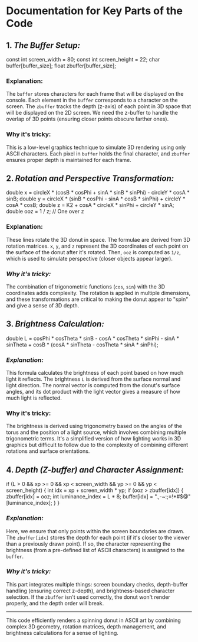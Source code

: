 # Documentation for Key Parts of the Code

 ## 1. *The Buffer Setup:*
    
   const int screen_width = 80;
   const int screen_height = 22;
   char buffer[buffer_size];
   float zbuffer[buffer_size];
   
 ###  Explanation:  
The `buffer` stores characters for each frame that will be displayed on the console. Each element in the `buffer` corresponds to a character on the screen. The `zbuffer` tracks the depth (z-axis) of each point in 3D space that will be displayed on the 2D screen. We need the z-buffer to handle the overlap of 3D points (ensuring closer points obscure farther ones).

   ### Why it's tricky:  
   This is a low-level graphics technique to simulate 3D rendering using only ASCII characters. Each pixel in `buffer` holds the final character, and `zbuffer` ensures proper depth is maintained for each frame.

## 2. *Rotation and Perspective Transformation:*
   
   double x = circleX * (cosB * cosPhi + sinA * sinB * sinPhi) - circleY * cosA * sinB;
   double y = circleX * (sinB * cosPhi - sinA * cosB * sinPhi) + circleY * cosA * cosB;
   double z = K2 + cosA * circleX * sinPhi + circleY * sinA;
   double ooz = 1 / z; // One over z
   
   ### Explanation:  
   These lines rotate the 3D donut in space. The formulae are derived from 3D rotation matrices. `x`, `y`, and `z` represent the 3D coordinates of each point on the surface of the donut after it's rotated. Then, `ooz` is computed as `1/z`, which is used to simulate perspective (closer objects appear larger).

  ### *Why it's tricky:*  
 The combination of trigonometric functions (`cos`, `sin`) with the 3D coordinates adds complexity. The rotation is applied in multiple dimensions, and these transformations are critical to making the donut appear to "spin" and give a sense of 3D depth.

## 3. *Brightness Calculation:*
   
   double L = cosPhi * cosTheta * sinB - cosA * cosTheta * sinPhi - sinA * sinTheta + cosB * (cosA * sinTheta - cosTheta * sinA * sinPhi);

   ### *Explanation:*
   This formula calculates the brightness of each point based on how much light it reflects. The brightness `L` is derived from the surface normal and light direction. The normal vector is computed from the donut's surface angles, and its dot product with the light vector gives a measure of how much light is reflected.

   ### **Why it's tricky:**  
   The brightness is derived using trigonometry based on the angles of the torus and the position of a light source, which involves combining multiple trigonometric terms. It's a simplified version of how lighting works in 3D graphics but difficult to follow due to the complexity of combining different rotations and surface orientations.

## 4. *Depth (Z-buffer) and Character Assignment:*
   if (L > 0 && xp >= 0 && xp < screen_width && yp >= 0 && yp < screen_height) {
       int idx = xp + screen_width * yp;
       if (ooz > zbuffer[idx]) {
           zbuffer[idx] = ooz;
           int luminance_index = L * 8;
           buffer[idx] = ".,-~:;=!*#$@"[luminance_index];
       }
   }
   
   ### *Explanation:* 
   Here, we ensure that only points within the screen boundaries are drawn. The `zbuffer[idx]` stores the depth for each point (if it's closer to the viewer than a previously drawn point). If so, the character representing the brightness (from a pre-defined list of ASCII characters) is assigned to the `buffer`.

   ### *Why it's tricky:* 
   This part integrates multiple things: screen boundary checks, depth-buffer handling (ensuring correct z-depth), and brightness-based character selection. If the `zbuffer` isn't used correctly, the donut won't render properly, and the depth order will break.

---

This code efficiently renders a spinning donut in ASCII art by combining complex 3D geometry, rotation matrices, depth management, and brightness calculations for a sense of lighting.
